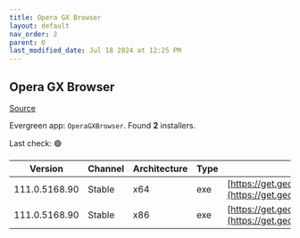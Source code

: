 ```yaml
---
title: Opera GX Browser
layout: default
nav_order: 2
parent: O
last_modified_date: Jul 18 2024 at 12:25 PM
---
```


## Opera GX Browser

[Source](https://www.opera.com/gx)

Evergreen app: `OperaGXBrowser`. Found **2** installers.

Last check: 🟢

| Version       | Channel | Architecture | Type | URI                                                                                                                                                                                            |
| ------------- | ------- | ------------ | ---- | ---------------------------------------------------------------------------------------------------------------------------------------------------------------------------------------------- |
| 111.0.5168.90 | Stable  | x64          | exe  | [https://get.geo.opera.com/pub/opera_gx/111.0.5168.90/win/Opera_GX_111.0.5168.90_Setup_x64.exe](https://get.geo.opera.com/pub/opera_gx/111.0.5168.90/win/Opera_GX_111.0.5168.90_Setup_x64.exe) |
| 111.0.5168.90 | Stable  | x86          | exe  | [https://get.geo.opera.com/pub/opera_gx/111.0.5168.90/win/Opera_GX_111.0.5168.90_Setup.exe](https://get.geo.opera.com/pub/opera_gx/111.0.5168.90/win/Opera_GX_111.0.5168.90_Setup.exe)         |
